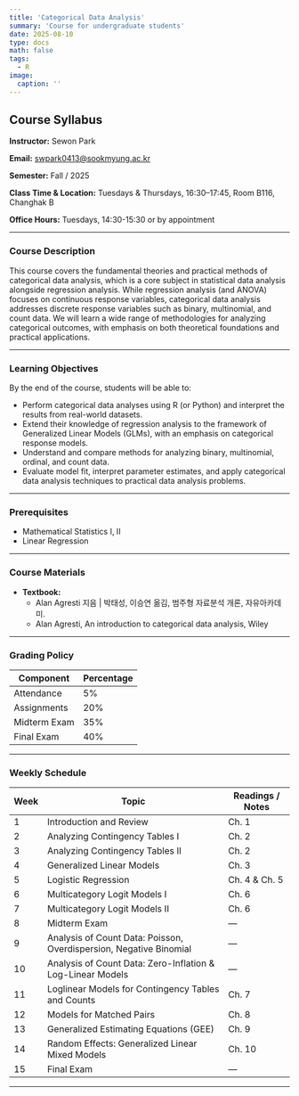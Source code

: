 ```yaml
---
title: 'Categorical Data Analysis'
summary: 'Course for undergraduate students'
date: 2025-08-10
type: docs
math: false
tags:
  - R
image:
  caption: ''
---
```

## Course Syllabus
**Instructor:** Sewon Park  

**Email:** swpark0413@sookmyung.ac.kr  

**Semester:** Fall / 2025

**Class Time & Location:** Tuesdays & Thursdays, 16:30–17:45, Room B116, Changhak B

**Office Hours:** Tuesdays, 14:30-15:30 or by appointment

---

### Course Description
This course covers the fundamental theories and practical methods of categorical data analysis, which is a core subject in statistical data analysis alongside regression analysis. While regression analysis (and ANOVA) focuses on continuous response variables, categorical data analysis addresses discrete response variables such as binary, multinomial, and count data. We will learn a wide range of methodologies for analyzing categorical outcomes, with emphasis on both theoretical foundations and practical applications.

---

### Learning Objectives
By the end of the course, students will be able to:
- Perform categorical data analyses using R (or Python) and interpret the results from real-world datasets.
- Extend their knowledge of regression analysis to the framework of Generalized Linear Models (GLMs), with an emphasis on categorical response models.
- Understand and compare methods for analyzing binary, multinomial, ordinal, and count data.
- Evaluate model fit, interpret parameter estimates, and apply categorical data analysis techniques to practical data analysis problems.


---

### Prerequisites
- Mathematical Statistics I, II
- Linear Regression

---

### Course Materials
- **Textbook:**  
  - Alan Agresti 지음 | 박태성, 이승연 옮김, 범주형 자료분석 개론, 자유아카데미.
  - Alan Agresti, An introduction to categorical data analysis, Wiley
<!-- - **Reference:**  
  - 
  -  -->

---

### Grading Policy
| Component            | Percentage |
|----------------------|------------|
| Attendance           | 5%        |
| Assignments          | 20%        |
| Midterm Exam         | 35%        |
| Final Exam           | 40%        |

---

### Weekly Schedule

| Week | Topic                         | Readings / Notes           |
|------|-------------------------------|----------------------------|
| 1 | Introduction and Review | Ch. 1 |
| 2 | Analyzing Contingency Tables I | Ch. 2 |
| 3 | Analyzing Contingency Tables II | Ch. 2 |
| 4 | Generalized Linear Models | Ch. 3 |
| 5 | Logistic Regression | Ch. 4 & Ch. 5 |
| 6 | Multicategory Logit Models I | Ch. 6  |
| 7 | Multicategory Logit Models II | Ch. 6 |
| 8 | Midterm Exam | — |
| 9 | Analysis of Count Data: Poisson, Overdispersion, Negative Binomial | — |
| 10 | Analysis of Count Data: Zero-Inflation & Log-Linear Models| —  |
| 11 | Loglinear Models for Contingency Tables and Counts | Ch. 7 |
| 12 | Models for Matched Pairs | Ch. 8 |
| 13 | Generalized Estimating Equations (GEE)  |Ch. 9 |
| 14 | Random Effects: Generalized Linear Mixed Models | Ch. 10 |
| 15 | Final Exam | — |

---

<!-- ### Assignments
- **Assignment 1:** [Due Date], [Description]
- **Assignment 2:** [Due Date], [Description]
- ...
   -->

